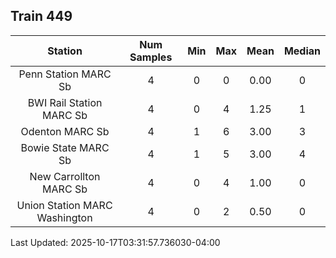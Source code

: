 ## Train 449

| Station | Num Samples | Min | Max | Mean | Median |
| :-----: | :---------: | :-: | :-: | :--: | :----: |
| Penn Station MARC Sb | 4 | 0 | 0 | 0.00 | 0 |
| BWI Rail Station MARC Sb | 4 | 0 | 4 | 1.25 | 1 |
| Odenton MARC Sb | 4 | 1 | 6 | 3.00 | 3 |
| Bowie State MARC Sb | 4 | 1 | 5 | 3.00 | 4 |
| New Carrollton MARC Sb | 4 | 0 | 4 | 1.00 | 0 |
| Union Station MARC Washington | 4 | 0 | 2 | 0.50 | 0 |


Last Updated: 2025-10-17T03:31:57.736030-04:00